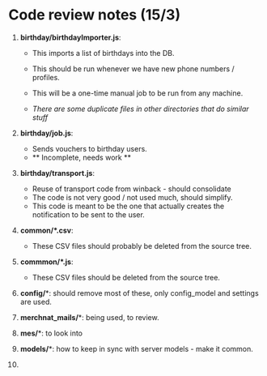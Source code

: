 # Code review notes (15/3)

1. **birthday/birthdayImporter.js**:
    + This imports a list of birthdays into the DB.
    + This should be run whenever we have new phone numbers / profiles.
    + This will be a one-time manual job to be run from any machine.

    + *There are some duplicate files in other directories that do similar stuff*

2. **birthday/job.js**:
    + Sends vouchers to birthday users.
    + ** Incomplete, needs work **

3. **birthday/transport.js**:
    + Reuse of transport code from winback - should consolidate
    + The code is not very good / not used much, should simplify.
    + This code is meant to be the one that actually creates the notification to be sent to the user.

4. **common/*.csv**:
    + These CSV files should probably be deleted from the source tree.

5. **commmon/*.js**:
    + These CSV files should be deleted from the source tree.

6. **config/***: should remove most of these, only config_model and settings are used.

7. **merchnat_mails/***: being used, to review.
8. **mes/***: to look into
9. **models/***: how to keep in sync with server models - make it common.
10. 

